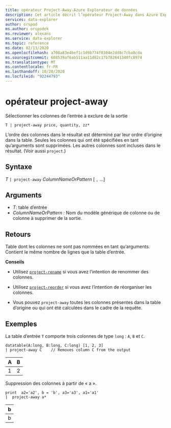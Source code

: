 ```yaml
---
title: opérateur Project-Away-Azure Explorateur de données
description: Cet article décrit l’opérateur Project-Away dans Azure Explorateur de données.
services: data-explorer
author: orspod
ms.author: orspodek
ms.reviewer: alexans
ms.service: data-explorer
ms.topic: reference
ms.date: 02/13/2020
ms.openlocfilehash: a708a83e4bef1c1d9b774f0304e2dd8c7cba8cda
ms.sourcegitcommit: 608539af6ab511aa11d82c17b782641340fc8974
ms.translationtype: MT
ms.contentlocale: fr-FR
ms.lasthandoff: 10/20/2020
ms.locfileid: "92244793"
---
```

# <a name="project-away-operator"></a>opérateur project-away

Sélectionner les colonnes de l’entrée à exclure de la sortie

```kusto
T | project-away price, quantity, zz*
```

L’ordre des colonnes dans le résultat est déterminé par leur ordre d’origine dans la table. Seules les colonnes qui ont été spécifiées en tant qu’arguments sont supprimées. Les autres colonnes sont incluses dans le résultat.  (Voir aussi `project`.)

## <a name="syntax"></a>Syntaxe

*T* `| project-away` *ColumnNameOrPattern* [ `,` ...]

## <a name="arguments"></a>Arguments

* *T*: table d’entrée
* *ColumnNameOrPattern :* Nom du modèle générique de colonne ou de colonne à supprimer de la sortie.

## <a name="returns"></a>Retours

Table dont les colonnes ne sont pas nommées en tant qu’arguments. Contient le même nombre de lignes que la table d’entrée.

**Conseils**

* Utilisez [`project-rename`](projectrenameoperator.md) si vous avez l’intention de renommer des colonnes.
* Utilisez [`project-reorder`](projectreorderoperator.md) si vous avez l’intention de réorganiser les colonnes.

* Vous pouvez `project-away` toutes les colonnes présentes dans la table d’origine ou qui ont été calculées dans le cadre de la requête.


## <a name="examples"></a>Exemples

La table d’entrée `T` comporte trois colonnes de type `long` : `A`, `B` et `C`.

<!-- csl: https://help.kusto.windows.net/Samples -->
```kusto
datatable(A:long, B:long, C:long) [1, 2, 3]
| project-away C    // Removes column C from the output
```

|A|B|
|---|---|
|1|2|

Suppression des colonnes à partir de « a ».

<!-- csl: https://help.kusto.windows.net/Samples -->
```kusto
print  a2='a2', b = 'b', a3='a3', a1='a1'
|  project-away a* 
```

|b|
|---|
|b|

